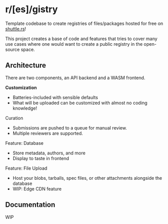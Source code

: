 # r/[es]/gistry

Template codebase to create registries of files/packages hosted for free on [shuttle.rs](https://shuttle.rs)!

This project creates a base of code and features that tries to cover many use cases where one would want to create a public registry in the open-source space.

## Architecture
There are two components, an API backend and a WASM frontend. 

**Customization**
- Batteries-included with sensible defaults
- What will be uploaded can be customized with almost no coding knowledge!

Curation
- Submissions are pushed to a queue for manual review.
- Multiple reviewers are supported.

Feature: Database
- Store metadata, authors, and more
- Display to taste in frontend

Feature: File Upload
- Host your blobs, tarballs, spec files, or other attachments alongside the database
- WIP: Edge CDN feature

## Documentation
WIP
